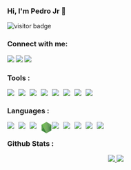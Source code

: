 ### Hi, I'm Pedro Jr 👋
<!--
## I'm a Front-End Developer!

- 🔭 I’m currently developing a mobile app
- 🌱 I’m currently learning advanced concepts of React Native
- 👯 I’m looking to collaborate with other content creators
- 🥅 2020 Goals: Contribute more to Open Source projects
- ⚡ Fun fact: I love to run and crossfit

-->

![visitor badge](https://visitor-badge.laobi.icu/badge?page_id=rn-prdsj&left_text=My%20Page%20Visitors)


### Connect with me:

<div>
  <a href="https://instagram.com/prdsj91" target="_blank"><img src="https://img.shields.io/badge/-Instagram-%23E4405F?style=for-the-badge&logo=instagram&logoColor=white"></a>
  <a href="https://www.linkedin.com/in/prdsj/" target="_blank"><img src="https://img.shields.io/badge/-LinkedIn-%230077B5?style=for-the-badge&logo=linkedin&logoColor=white"></a>
  <a href = "mailto:prdsj91@gmail.com" target="_blank"><img src="https://img.shields.io/badge/-Gmail-%23333?style=for-the-badge&logo=gmail&logoColor=white"></a>
</div>

### Tools :

<div>

<img align="left" width="26px" src="https://cdn.jsdelivr.net/gh/devicons/devicon/icons/vscode/vscode-original.svg" />
<img align="left" width="26px" src="https://cdn.jsdelivr.net/gh/devicons/devicon/icons/git/git-plain.svg" />
<img align="left" width="26px" src="https://cdn.jsdelivr.net/gh/devicons/devicon/icons/jira/jira-original.svg" />
<img align="left" width="26px" src="https://cdn.jsdelivr.net/gh/devicons/devicon/icons/firebase/firebase-plain.svg" />
<img align="left" width="26px" src="https://cdn.jsdelivr.net/gh/devicons/devicon/icons/bitbucket/bitbucket-original.svg" />
<img align="left" width="26px" src="https://cdn.jsdelivr.net/gh/devicons/devicon/icons/canva/canva-original.svg" />
<img align="left" width="26px" src="https://cdn.jsdelivr.net/gh/devicons/devicon/icons/devicon/devicon-original.svg" />
<img align="left" width="26px" src="https://cdn.jsdelivr.net/gh/devicons/devicon/icons/handlebars/handlebars-original.svg" />
  
</div>

<br />

### Languages :

<img width="26px" align="left" src="https://cdn.jsdelivr.net/gh/devicons/devicon/icons/javascript/javascript-plain.svg" />
<img width="26px" align="left"src="https://cdn.jsdelivr.net/gh/devicons/devicon/icons/html5/html5-plain.svg" />
<img width="26px" align="left" src="https://cdn.jsdelivr.net/gh/devicons/devicon/icons/css3/css3-plain.svg" />
<img align="left" alt="Node.js" width="26px" src="https://raw.githubusercontent.com/github/explore/80688e429a7d4ef2fca1e82350fe8e3517d3494d/topics/nodejs/nodejs.png" />
<img width="26px" align="left" src="https://cdn.jsdelivr.net/gh/devicons/devicon/icons/react/react-original.svg" />
<img width="26px" align="left" src="https://cdn.jsdelivr.net/gh/devicons/devicon/icons/redux/redux-original.svg" />
<img width="26px" align="left" src="https://cdn.jsdelivr.net/gh/devicons/devicon/icons/mongodb/mongodb-plain.svg" />
<img width="26px" align="left" src="https://cdn.jsdelivr.net/gh/devicons/devicon/icons/markdown/markdown-original.svg" />
<img width="26px" align="left" src="https://cdn.jsdelivr.net/gh/devicons/devicon/icons/mysql/mysql-plain-wordmark.svg" />


<br />

### Github Stats :

<div align="center">
  <a href="https://github.com/rn-prdsj">
  <img height="180em" src="https://github-readme-stats.vercel.app/api?username=rn-prdsj&show_icons=true&theme=dark&include_all_commits=true&count_private=true"/>
  <img height="180em" src="https://github-readme-stats.vercel.app/api/top-langs/?username=rn-prdsj&layout=compact&langs_count=7&theme=dark"/>
</div>

